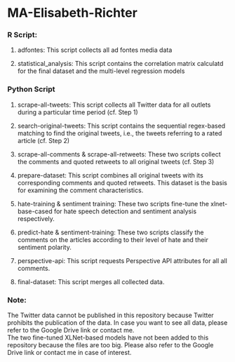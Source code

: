 # MA-Elisabeth-Richter
### R Script:
1. adfontes:
This script collects all ad fontes media data

2. statistical_analysis: 
This script contains the correlation matrix calculatd for the final dataset and the multi-level regression models

### Python Script
1. scrape-all-tweets:
This script collects all Twitter data for all outlets during a particular time period (cf. Step 1)

2. search-original-tweets:
This script contains the sequential regex-based matching to find the original tweets, i.e., the tweets referring to a rated article (cf. Step 2)

3. scrape-all-comments & scrape-all-retweets:
These two scripts collect the comments and quoted retweets to all original tweets (cf. Step 3)

4. prepare-dataset:
This script combines all original tweets with its corresponding comments and quoted retweets.
This dataset is the basis for examining the comment characteristics.

5. hate-training & sentiment training: 
These two scripts fine-tune the xlnet-base-cased for hate speech detection and sentiment analysis respectively.

6. predict-hate & sentiment-training: 
These two scripts classify the comments on the articles according to their level of hate and their sentiment polarity. 

7. perspective-api:
This script requests Perspective API attributes for all all comments. 

8. final-dataset: 
This script merges all collected data.

### Note:
The Twitter data cannot be published in this repository because Twitter prohibits the publication of the data.
In case you want to see all data, please refer to the Google Drive link or contact me. <br>
The two fine-tuned XLNet-based models have not been added to this repository because the files are too big. 
Please also refer to the Google Drive link or contact me in case of interest.